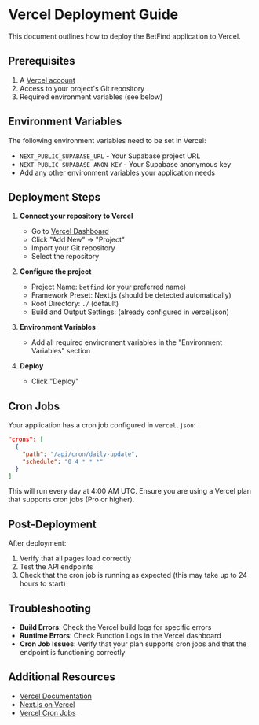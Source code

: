 # Vercel Deployment Guide

This document outlines how to deploy the BetFind application to Vercel.

## Prerequisites

1. A [Vercel account](https://vercel.com/signup)
2. Access to your project's Git repository
3. Required environment variables (see below)

## Environment Variables

The following environment variables need to be set in Vercel:

- `NEXT_PUBLIC_SUPABASE_URL` - Your Supabase project URL
- `NEXT_PUBLIC_SUPABASE_ANON_KEY` - Your Supabase anonymous key
- Add any other environment variables your application needs

## Deployment Steps

1. **Connect your repository to Vercel**
   - Go to [Vercel Dashboard](https://vercel.com/dashboard)
   - Click "Add New" → "Project"
   - Import your Git repository
   - Select the repository

2. **Configure the project**
   - Project Name: `betfind` (or your preferred name)
   - Framework Preset: Next.js (should be detected automatically)
   - Root Directory: `./` (default)
   - Build and Output Settings: (already configured in vercel.json)

3. **Environment Variables**
   - Add all required environment variables in the "Environment Variables" section

4. **Deploy**
   - Click "Deploy"

## Cron Jobs

Your application has a cron job configured in `vercel.json`:

```json
"crons": [
  {
    "path": "/api/cron/daily-update",
    "schedule": "0 4 * * *"
  }
]
```

This will run every day at 4:00 AM UTC. Ensure you are using a Vercel plan that supports cron jobs (Pro or higher).

## Post-Deployment

After deployment:

1. Verify that all pages load correctly
2. Test the API endpoints 
3. Check that the cron job is running as expected (this may take up to 24 hours to start)

## Troubleshooting

- **Build Errors**: Check the Vercel build logs for specific errors
- **Runtime Errors**: Check Function Logs in the Vercel dashboard
- **Cron Job Issues**: Verify that your plan supports cron jobs and that the endpoint is functioning correctly

## Additional Resources

- [Vercel Documentation](https://vercel.com/docs)
- [Next.js on Vercel](https://vercel.com/docs/frameworks/nextjs)
- [Vercel Cron Jobs](https://vercel.com/docs/cron-jobs) 
